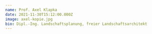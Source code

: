```yaml
---
name: Prof. Axel Klapka
date: 2021-11-30T15:12:00.000Z
image: axel-kopie.jpg
bio: Dipl.-Ing. Landschaftsplanung, freier Landschaftsarchitekt
---
```

